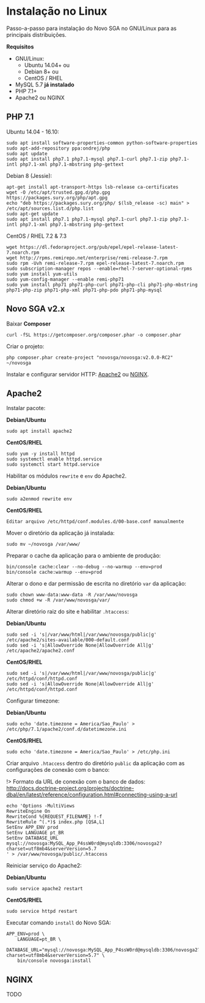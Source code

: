 # Instalação no Linux

Passo-a-passo para instalação do Novo SGA no GNU/Linux para as principais distribuições.

**Requisitos**

- GNU/Linux:
    - Ubuntu 14.04+ ou
    - Debian 8+ ou
    - CentOS / RHEL
- MySQL 5.7 **já instalado**
- PHP 7.1+
- Apache2 ou NGINX

## PHP 7.1

Ubuntu 14.04 - 16.10:

    sudo apt install software-properties-common python-software-properties
    sudo apt-add-repository ppa:ondrej/php
    sudo apt update
    sudo apt install php7.1 php7.1-mysql php7.1-curl php7.1-zip php7.1-intl php7.1-xml php7.1-mbstring php-gettext

Debian 8 (Jessie):

    apt-get install apt-transport-https lsb-release ca-certificates
    wget -O /etc/apt/trusted.gpg.d/php.gpg https://packages.sury.org/php/apt.gpg
    echo "deb https://packages.sury.org/php/ $(lsb_release -sc) main" > /etc/apt/sources.list.d/php.list
    sudo apt-get update
    sudo apt install php7.1 php7.1-mysql php7.1-curl php7.1-zip php7.1-intl php7.1-xml php7.1-mbstring php-gettext

CentOS / RHEL 7.2 & 7.3

    wget https://dl.fedoraproject.org/pub/epel/epel-release-latest-7.noarch.rpm
    wget http://rpms.remirepo.net/enterprise/remi-release-7.rpm
    sudo rpm -Uvh remi-release-7.rpm epel-release-latest-7.noarch.rpm
    sudo subscription-manager repos --enable=rhel-7-server-optional-rpms
    sudo yum install yum-utils
    sudo yum-config-manager --enable remi-php71
    sudo yum install php71 php71-php-curl php71-php-cli php71-php-mbstring php71-php-zip php71-php-xml php71-php-pdo php71-php-mysql


## Novo SGA v2.x

Baixar **Composer**

    curl -fSL https://getcomposer.org/composer.phar -o composer.phar

Criar o projeto:

    php composer.phar create-project "novosga/novosga:v2.0.0-RC2" ~/novosga

Instalar e configurar servidor HTTP: [Apache2](install-linux.md#Apache2) ou [NGINX](install-linux.md#NGINX).

## Apache2

Instalar pacote:

**Debian/Ubuntu**

    sudo apt install apache2

**CentOS/RHEL**

    sudo yum -y install httpd
    sudo systemctl enable httpd.service
    sudo systemctl start httpd.service

Habilitar os módulos `rewrite` e `env` do Apache2.

**Debian/Ubuntu**

    sudo a2enmod rewrite env

**CentOS/RHEL**

    Editar arquivo /etc/httpd/conf.modules.d/00-base.conf manualmente

Mover o diretório da aplicação já instalada:

    sudo mv ~/novosga /var/www/

Preparar o cache da aplicação para o ambiente de produção:
    
    bin/console cache:clear --no-debug --no-warmup --env=prod
    bin/console cache:warmup --env=prod
    
Alterar o dono e dar permissão de escrita no diretório `var` da aplicação:

    sudo chown www-data:www-data -R /var/www/novosga
    sudo chmod +w -R /var/www/novosga/var/

Alterar diretório raiz do site e habilitar `.htaccess`:

**Debian/Ubuntu**

    sudo sed -i 's|/var/www/html|/var/www/novosga/public|g' /etc/apache2/sites-available/000-default.conf
    sudo sed -i 's|AllowOverride None|AllowOverride All|g' /etc/apache2/apache2.conf

**CentOS/RHEL**

    sudo sed -i 's|/var/www/html|/var/www/novosga/public|g' /etc/httpd/conf/httpd.conf
    sudo sed -i 's|AllowOverride None|AllowOverride All|g' /etc/httpd/conf/httpd.conf

Configurar timezone:

**Debian/Ubuntu**

    sudo echo 'date.timezone = America/Sao_Paulo' > /etc/php/7.1/apache2/conf.d/datetimezone.ini

**CentOS/RHEL**

    sudo echo 'date.timezone = America/Sao_Paulo' > /etc/php.ini

Criar arquivo `.htaccess` dentro do diretório `public` da aplicação com as configurações de conexão com o banco:

!> Formato da URL de conexão com o banco de dados: http://docs.doctrine-project.org/projects/doctrine-dbal/en/latest/reference/configuration.html#connecting-using-a-url

    echo 'Options -MultiViews
    RewriteEngine On
    RewriteCond %{REQUEST_FILENAME} !-f
    RewriteRule ^(.*)$ index.php [QSA,L]
    SetEnv APP_ENV prod
    SetEnv LANGUAGE pt_BR
    SetEnv DATABASE_URL mysql://novosga:MySQL_App_P4ssW0rd@mysqldb:3306/novosga2?charset=utf8mb4&serverVersion=5.7
    ' > /var/www/novosga/public/.htaccess

Reiniciar serviço do Apache2:

**Debian/Ubuntu**

    sudo service apache2 restart

**CentOS/RHEL**

    sudo service httpd restart

Executar comando `install` do Novo SGA:

    APP_ENV=prod \
        LANGUAGE=pt_BR \
        DATABASE_URL="mysql://novosga:MySQL_App_P4ssW0rd@mysqldb:3306/novosga2?charset=utf8mb4&serverVersion=5.7" \
        bin/console novosga:install

## NGINX

TODO

